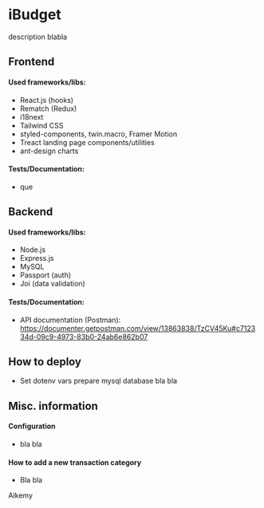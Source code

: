 # iBudget

description blabla

## Frontend
#### Used frameworks/libs:
- React.js (hooks)
- Rematch (Redux)
- i18next
- Tailwind CSS
- styled-components, twin.macro, Framer Motion
- Treact landing page components/utilities
- ant-design charts

#### Tests/Documentation:
- que

## Backend
#### Used frameworks/libs:
- Node.js
- Express.js
- MySQL
- Passport (auth)
- Joi (data validation)

#### Tests/Documentation:
- API documentation (Postman): https://documenter.getpostman.com/view/13863838/TzCV45Ku#c712334d-09c9-4973-83b0-24ab6e862b07

## How to deploy
- Set dotenv vars prepare mysql database bla bla

## Misc. information
#### Configuration
- bla bla

#### How to add a new transaction category
- Bla bla

Alkemy
